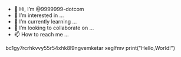 - 👋 Hi, I’m @9999999-dotcom
- 👀 I’m interested in ...
- 🌱 I’m currently learning ...
- 💞️ I’m looking to collaborate on ...
- 📫 How to reach me ...

<!---
9999999-dotcom/9999999-dotcom is a ✨ special ✨ repository because its `README.md` (this file) appears on your GitHub profile.
You can click the Preview link to take a look at your changes.
--->

bc1gy7rcrhkvvy55r54xhk8l9ngvemketar
xeglfmv
print("Hello,World!")


